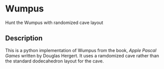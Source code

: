 # Wumpus
Hunt the Wumpus with randomized cave layout

## Description
This is a python implementation of Wumpus from the book, *Apple Pascal Games* written by Douglas Hergert. It uses a ramdomized cave rather than the standard dodecahedron layout for the cave.
